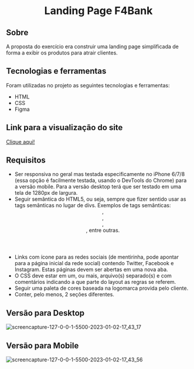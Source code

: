 <h1 align="center" id="top">Landing Page F4Bank</h1>

<h2>Sobre </h2>

  A proposta do exercício era construir uma landing page simplificada de forma a exibir os produtos para atrair clientes.

<h2>Tecnologias e ferramentas</h2>

Foram utilizadas no projeto as seguintes tecnologias e ferramentas:

* HTML
* CSS
* Figma

<h2 id="link">Link para a visualização do site</h2>
 <a href="https://apathetic-scale.surge.sh/" target= _blank>Clique aqui!</a>

<h2>Requisitos</h2>

* Ser responsiva no geral mas testada especificamente no iPhone 6/7/8 (essa opção é facilmente testada, usando o DevTools do Chrome) para a versão mobile. Para a versão desktop terá que ser testado em uma tela de 1280px de largura.
* Seguir semântica do HTML5, ou seja, sempre que fizer sentido usar as tags semânticas no lugar de divs. Exemplos de tags semânticas: <header>, <nav>, <main> , <footer>, entre outras.
* Links com ícone para as redes sociais (de mentirinha, pode apontar para a página inicial da rede social) contendo Twitter, Facebook e Instagram. Estas páginas devem ser abertas em uma nova aba.
* O CSS deve estar em um, ou mais, arquivo(s) separado(s) e com comentários indicando a que parte do layout as regras se referem.
* Seguir uma paleta de cores baseada na logomarca provida pelo cliente.
* Conter, pelo menos, 2 seções diferentes.
 
 <h2>Versão para Desktop</h2>
 
 ![screencapture-127-0-0-1-5500-2023-01-02-17_43_17](https://user-images.githubusercontent.com/93088559/210278569-774b0385-5b6a-42e9-aa1d-25fcfa6d3b68.png)
 
  <h2>Versão para Mobile</h2>
 
![screencapture-127-0-0-1-5500-2023-01-02-17_43_56](https://user-images.githubusercontent.com/93088559/210278571-1996133f-c4f8-4cb0-ae36-4662a67b59ef.png)
